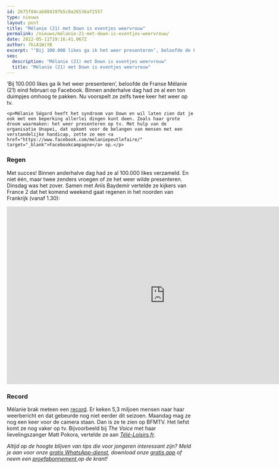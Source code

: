 ```yaml
---
id: 2675f84cab084197b5c0a26536af2557
type: nieuws
layout: post
title: "Mélanie (21) met Down is eventjes weervrouw"
permalink: /nieuws/mélanie-21-met-down-is-eventjes-weervrouw/
date: 2022-05-11T19:16:41.067Z
author: 7biA1WiYB
excerpt: "‘Bij 100.000 likes ga ik het weer presenteren’, beloofde de Franse Mélanie (21) eind februari op Facebook. Binnen anderhalve dag had ze al een ton duimpjes omhoog te pakken. Nu voorspelt ze zelfs twee keer het weer op tv.  "
seo:
  description: "Mélanie (21) met Down is eventjes weervrouw"
  title: "Mélanie (21) met Down is eventjes weervrouw"
---
```

‘Bij 100.000 likes ga ik het weer presenteren’, beloofde de Franse Mélanie (21) eind februari op Facebook. Binnen anderhalve dag had ze al een ton duimpjes omhoog te pakken. Nu voorspelt ze zelfs twee keer het weer op tv.  

    <p>Mélanie Ségard heeft het syndroom van Down en wil laten zien dat je ook met een beperking allerlei dingen kunt doen. Zoals haar grote droom waarmaken: het weer presenteren op tv. Met hulp van de organisatie Unapei, dat opkomt voor de belangen van mensen met een verstandelijke handicap, zette ze een <a href="https://www.facebook.com/melaniepeutlefaire/" target="_blank">Facebookcampagne</a> op.</p>
<h3>Regen</h3>
<p>Met succes! Binnen anderhalve dag had ze al 100.000 likes verzameld. En niet één, maar twee zenders vroegen of ze het weer wilde presenteren. Dinsdag was het zover. Samen met Anïs Baydemir vertelde ze kijkers van France 2 dat het komend weekend gaat regenen in het noorden van Frankrijk (vanaf 1.30):<br></p>
<iframe allowfullscreen="" src="https://www.youtube.com/embed/fiIk7yO-GeA?rel=0" frameborder="0" height="478" width="850"></iframe>
<h3>Record</h3>
<p>Mélanie brak meteen een <a href="http://www.huffingtonpost.fr/2017/03/15/melanie-segard-meteo-audiences/" target="_blank">record</a>. Er keken 5,3 miljoen mensen naar haar weerbericht en dat gebeurde nog niet eerder dit seizoen. Maandag mag ze nog een keer voor de camera staan. Dan is ze te zien op BFMTV. Het liefst komt ze nog vaker op tv. Bijvoorbeeld bij <em>The Voice</em> met haar lievelingszanger Matt Pokora, vertelde ze aan <a href="http://www.programme-tv.net/news/tv/111269-exclu-la-reaction-de-melanie-segard-apres-avoir-presente-la-meteo-sur-france-2-video/" target="_blank"><em>Télé-Loisirs.fr</em></a>.</p>
<p><em>Altijd op de hoogte blijven van tips die voor jongeren interessant zijn? Meld je aan voor onze <a href="https://7dagen.netlify.app/whatsapp">gratis WhatsApp-dienst</a>, download onze <a href="https://7dagen.netlify.app/app">gratis app</a> of neem een <a href="https://abonneren.sevendays.nl/abonneren/abonnementen/ae/artikel">proefabonnement </a>op de krant!</em></p>  
